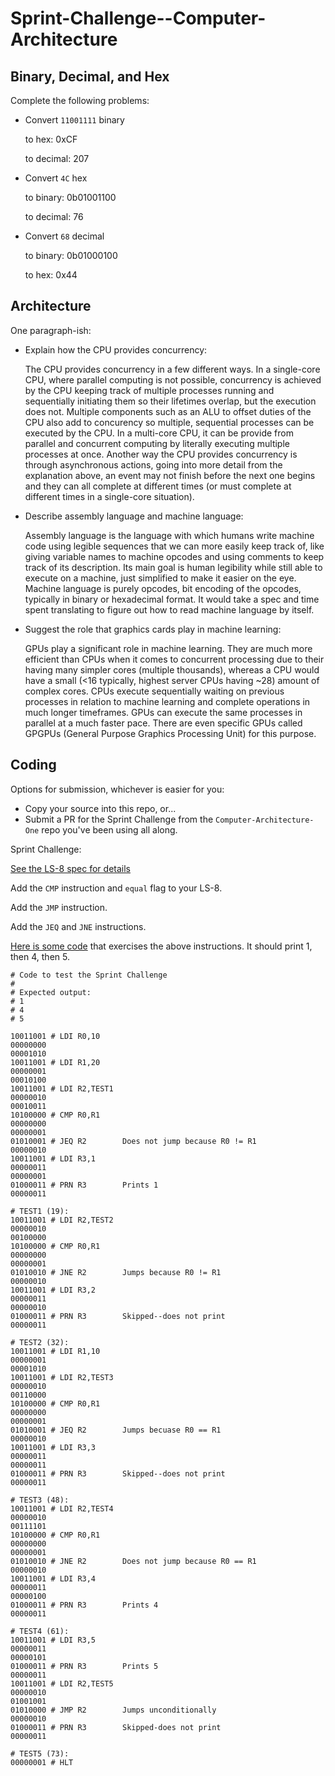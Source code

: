 # Sprint-Challenge--Computer-Architecture

## Binary, Decimal, and Hex

Complete the following problems:

* Convert `11001111` binary

    to hex: 0xCF

    to decimal: 207


* Convert `4C` hex

    to binary:  0b01001100

    to decimal: 76


* Convert `68` decimal

    to binary:  0b01000100

    to hex: 0x44


## Architecture

One paragraph-ish:

* Explain how the CPU provides concurrency:

    The CPU provides concurrency in a few different ways. In a single-core CPU, where parallel computing is not possible, concurrency is achieved by the CPU keeping track of multiple processes running and sequentially initiating them so their lifetimes overlap, but the execution does not. Multiple components such as an ALU to offset duties of the CPU also add to concurency so multiple, sequential processes can be executed by the CPU. In a multi-core CPU, it can be provide from parallel and concurrent computing by literally executing multiple processes at once. Another way the CPU provides concurrency is through asynchronous actions, going into more detail from the explanation above, an event may not finish before the next one begins and they can all complete at different times (or must complete at different times in a single-core situation). 

* Describe assembly language and machine language:

    Assembly language is the language with which humans write machine code using legible sequences that we can more easily keep track of, like giving variable names to machine opcodes and using comments to keep track of its description. Its main goal is human legibility while still able to execute on a machine, just simplified to make it easier on the eye. Machine language is purely opcodes, bit encoding of the opcodes, typically in binary or hexadecimal format. It would take a spec and time spent translating to figure out how to read machine language by itself. 

* Suggest the role that graphics cards play in machine learning:

    GPUs play a significant role in machine learning. They are much more efficient than CPUs when it comes to concurrent processing due to their having many simpler cores (multiple thousands), whereas a CPU would have a small (<16 typically, highest server CPUs having ~28) amount of complex cores. CPUs execute sequentially waiting on previous processes in relation to machine learning and complete operations in much longer timeframes. GPUs can execute the same processes in parallel at a much faster pace. There are even specific GPUs called GPGPUs (General Purpose Graphics Processing Unit) for this purpose. 


## Coding

Options for submission, whichever is easier for you:

* Copy your source into this repo, or...
* Submit a PR for the Sprint Challenge from the `Computer-Architecture-One` repo
  you've been using all along.

Sprint Challenge:

[See the LS-8 spec for details](https://github.com/LambdaSchool/Computer-Architecture-One/blob/master/LS8-SPEC.md)

Add the `CMP` instruction and `equal` flag to your LS-8.

Add the `JMP` instruction.

Add the `JEQ` and `JNE` instructions.


[Here is some code](sctest.ls8) that exercises the above instructions. It should
print 1, then 4, then 5.

```
# Code to test the Sprint Challenge
#
# Expected output:
# 1
# 4
# 5

10011001 # LDI R0,10
00000000
00001010
10011001 # LDI R1,20
00000001
00010100
10011001 # LDI R2,TEST1
00000010
00010011
10100000 # CMP R0,R1
00000000
00000001
01010001 # JEQ R2        Does not jump because R0 != R1
00000010
10011001 # LDI R3,1
00000011
00000001
01000011 # PRN R3        Prints 1
00000011

# TEST1 (19):
10011001 # LDI R2,TEST2
00000010
00100000
10100000 # CMP R0,R1
00000000
00000001
01010010 # JNE R2        Jumps because R0 != R1
00000010
10011001 # LDI R3,2
00000011
00000010
01000011 # PRN R3        Skipped--does not print
00000011

# TEST2 (32):
10011001 # LDI R1,10
00000001
00001010
10011001 # LDI R2,TEST3
00000010
00110000
10100000 # CMP R0,R1
00000000
00000001
01010001 # JEQ R2        Jumps becuase R0 == R1
00000010
10011001 # LDI R3,3
00000011
00000011
01000011 # PRN R3        Skipped--does not print
00000011

# TEST3 (48):
10011001 # LDI R2,TEST4
00000010
00111101
10100000 # CMP R0,R1
00000000
00000001
01010010 # JNE R2        Does not jump because R0 == R1
00000010
10011001 # LDI R3,4
00000011
00000100
01000011 # PRN R3        Prints 4
00000011

# TEST4 (61):
10011001 # LDI R3,5
00000011
00000101
01000011 # PRN R3        Prints 5
00000011
10011001 # LDI R2,TEST5
00000010
01001001
01010000 # JMP R2        Jumps unconditionally
00000010
01000011 # PRN R3        Skipped-does not print
00000011

# TEST5 (73):
00000001 # HLT
```

